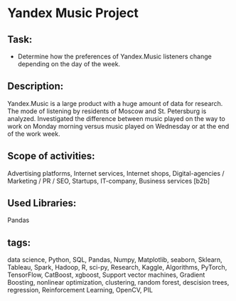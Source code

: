 # Yandex Music Project
## Task:
- Determine how the preferences of Yandex.Music listeners change depending on the day of the week.
## Description:
Yandex.Music is a large product with a huge amount of data for research. The mode of listening by residents of Moscow and St. Petersburg is analyzed. Investigated the difference between music played on the way to work on Monday morning versus music played on Wednesday or at the end of the work week.
## Scope of activities:
Advertising platforms, Internet services, Internet shops, Digital-agencies / Marketing / PR / SEO, Startups, IT-company, Business services [b2b]
## Used Libraries:
Pandas
## tags:
data science, Python, SQL,  Pandas, Numpy, Matplotlib, seaborn, Sklearn, Tableau, Spark, Hadoop, R, sci-py, Research, Kaggle, Algorithms, PyTorch, TensorFlow, CatBoost, xgboost, Support vector machines, Gradient Boosting, nonlinear optimization, clustering, random forest, descision trees, regression, Reinforcement Learning, OpenCV, PIL
